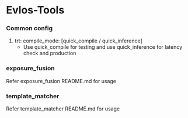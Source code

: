 # Evlos-Tools

### Common config
1. trt: compile_mode: [quick_compile / quick_inference]
    * Use quick_compile for testing and use quick_inference for latency check and production

### exposure_fusion
Refer exposure_fusion README.md for usage

### template_matcher
Refer template_matcher README.md for usage